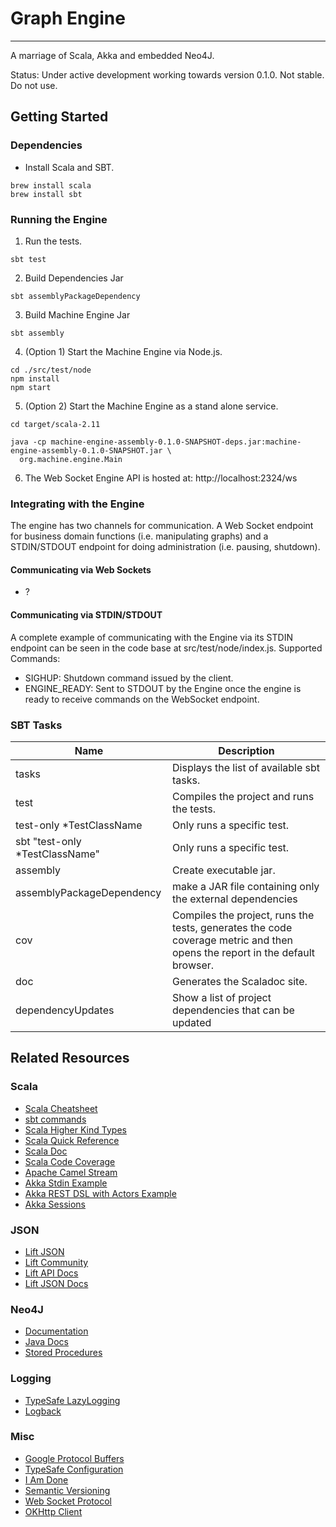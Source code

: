 # Graph Engine
- - -
A marriage of Scala, Akka and embedded Neo4J.

Status: Under active development working towards version 0.1.0. Not stable. Do not use.

## Getting Started
### Dependencies
* Install Scala and SBT.
```
brew install scala
brew install sbt
```

### Running the Engine
1. Run the tests.
```
sbt test
```

2. Build Dependencies Jar
```
sbt assemblyPackageDependency
```

3. Build Machine Engine Jar
```
sbt assembly
```

4. (Option 1) Start the Machine Engine via Node.js.
```
cd ./src/test/node
npm install
npm start
```

5. (Option 2) Start the Machine Engine as a stand alone service.
```
cd target/scala-2.11

java -cp machine-engine-assembly-0.1.0-SNAPSHOT-deps.jar:machine-engine-assembly-0.1.0-SNAPSHOT.jar \
  org.machine.engine.Main
```

6. The Web Socket Engine API is hosted at: http://localhost:2324/ws

### Integrating with the Engine
The engine has two channels for communication. A Web Socket endpoint for
business domain functions (i.e. manipulating graphs) and a STDIN/STDOUT endpoint
for doing administration (i.e. pausing, shutdown).

#### Communicating via Web Sockets
* ?

#### Communicating via STDIN/STDOUT
A complete example of communicating with the Engine via its STDIN endpoint
can be seen in the code base at src/test/node/index.js.
Supported Commands:
* SIGHUP: Shutdown command issued by the client.
* ENGINE_READY: Sent to STDOUT by the Engine once the engine is ready to receive
  commands on the WebSocket endpoint.

### SBT Tasks
| Name                            | Description                                                                                                                |
|---------------------------------|----------------------------------------------------------------------------------------------------------------------------|
| tasks                           | Displays the list of available sbt tasks.                                                                                  |
| test                            | Compiles the project and runs the tests.                                                                                   |
| test-only *TestClassName        | Only runs a specific test.                                                                                                 |
| sbt "test-only *TestClassName"  | Only runs a specific test.                                                                                                 |
| assembly                        | Create executable jar.                                                                                                     |
| assemblyPackageDependency       | make a JAR file containing only the external dependencies                                                                  |
| cov                             | Compiles the project, runs the tests, generates the code coverage metric and then opens the report in the default browser. |
| doc                             | Generates the Scaladoc site.                                                                                               |
| dependencyUpdates               | Show a list of project dependencies that can be updated                                                                    |

## Related Resources
### Scala
* [Scala Cheatsheet](http://docs.scala-lang.org/cheatsheets/index.html)
* [sbt commands](http://www.scala-sbt.org/0.13/docs/Command-Line-Reference.html)
* [Scala Higher Kind Types](https://blogs.atlassian.com/2013/09/scala-types-of-a-higher-kind/)
* [Scala Quick Reference](http://www.tutorialspoint.com/scala/index.htm)
* [Scala Doc](http://docs.scala-lang.org/style/scaladoc.html)
* [Scala Code Coverage](https://github.com/scoverage/sbt-scoverage)
* [Apache Camel Stream](https://camel.apache.org/stream.html)
* [Akka Stdin Example](https://searler.github.io/scala/akka/camel/reactive/2015/01/11/Simple-Akka-Stream-Camel-Integration.html)
* [Akka REST DSL with Actors Example](https://spindance.com/reactive-rest-services-akka-http/)
* [Akka Sessions](https://github.com/softwaremill/akka-http-session)

### JSON
* [Lift JSON](https://github.com/lift/framework/tree/master/core/json)
* [Lift Community](https://groups.google.com/forum/#!forum/liftweb)
* [Lift API Docs](https://liftweb.net/api/31/api/net/liftweb/json/index.html)
* [Lift JSON Docs](https://app.assembla.com/spaces/liftweb/wiki/JSON_Support)

### Neo4J
* [Documentation](http://neo4j.com/docs/)
* [Java Docs](http://neo4j.com/docs/2.3.3/javadocs/)
* [Stored Procedures](https://github.com/neo4j-contrib/neo4j-apoc-procedures)

### Logging
* [TypeSafe LazyLogging](https://github.com/typesafehub/scala-logging)
* [Logback](http://logback.qos.ch/)

### Misc
* [Google Protocol Buffers](https://developers.google.com/protocol-buffers/)
* [TypeSafe Configuration](https://github.com/typesafehub/config)
* [I Am Done](https://github.com/imdone/imdone-core#metadata)
* [Semantic Versioning](http://semver.org/)
* [Web Socket Protocol](https://tools.ietf.org/html/rfc6455)
* [OKHttp Client](http://square.github.io/okhttp/)
